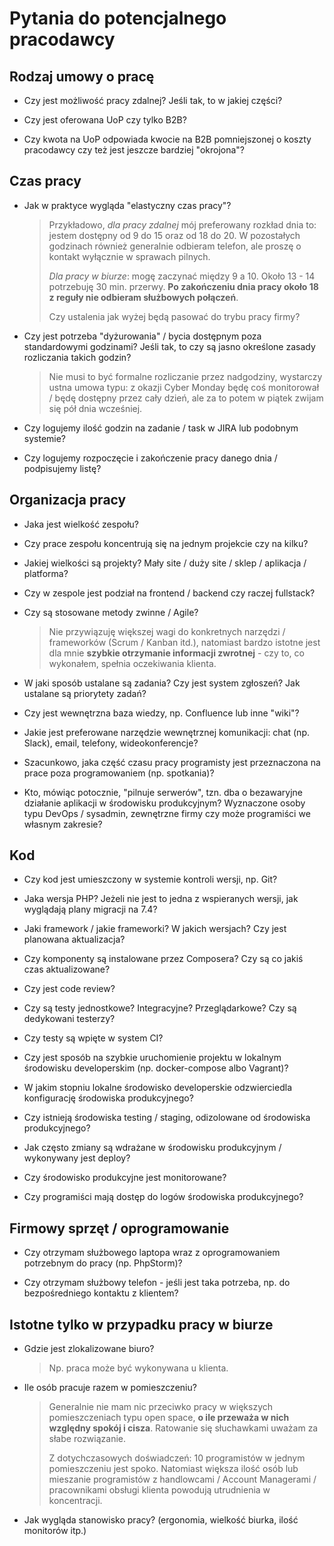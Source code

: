 # Pytania do potencjalnego pracodawcy

## Rodzaj umowy o pracę

- Czy jest możliwość pracy zdalnej? Jeśli tak, to w jakiej części?

- Czy jest oferowana UoP czy tylko B2B?

- Czy kwota na UoP odpowiada kwocie na B2B pomniejszonej o koszty pracodawcy czy
  też jest jeszcze bardziej "okrojona"?


## Czas pracy

- Jak w praktyce wygląda "elastyczny czas pracy"?
  > Przykładowo, _dla pracy zdalnej_ mój preferowany rozkład dnia to: jestem
  > dostępny od 9 do 15 oraz od 18 do 20. W pozostałych godzinach również generalnie
  > odbieram telefon, ale proszę o kontakt wyłącznie w sprawach pilnych.
  >
  > _Dla pracy w biurze_: mogę zaczynać między 9 a 10. Około 13 - 14 potrzebuję
  > 30 min. przerwy. **Po zakończeniu dnia pracy około 18 z reguły nie odbieram
  > służbowych połączeń**.
  >
  > Czy ustalenia jak wyżej będą pasować do trybu pracy firmy?

- Czy jest potrzeba "dyżurowania" / bycia dostępnym poza standardowymi
  godzinami? Jeśli tak, to czy są jasno określone zasady rozliczania takich
  godzin?
  > Nie musi to być formalne rozliczanie przez nadgodziny, wystarczy ustna umowa
  > typu: z okazji Cyber Monday będę coś monitorował / będę dostępny przez
  > cały dzień, ale za to potem w piątek zwijam się pół dnia wcześniej.

- Czy logujemy ilość godzin na zadanie / task w JIRA lub podobnym systemie?

- Czy logujemy rozpoczęcie i zakończenie pracy danego dnia / podpisujemy
  listę?


## Organizacja pracy

- Jaka jest wielkość zespołu?

- Czy prace zespołu koncentrują się na jednym projekcie czy na kilku?

- Jakiej wielkości są projekty? Mały site / duży site / sklep / aplikacja /
  platforma?

- Czy w zespole jest podział na frontend / backend czy raczej fullstack?

- Czy są stosowane metody zwinne / Agile?
  > Nie przywiązuję większej wagi do konkretnych narzędzi / frameworków (Scrum /
  > Kanban itd.), natomiast bardzo istotne jest dla mnie **szybkie otrzymanie
  > informacji zwrotnej** - czy to, co wykonałem, spełnia oczekiwania klienta.

- W jaki sposób ustalane są zadania? Czy jest system zgłoszeń? Jak ustalane są
  priorytety zadań?

- Czy jest wewnętrzna baza wiedzy, np. Confluence lub inne "wiki"?

- Jakie jest preferowane narzędzie wewnętrznej komunikacji: chat (np. Slack),
  email, telefony, wideokonferencje?

- Szacunkowo, jaka część czasu pracy programisty jest przeznaczona na prace poza
  programowaniem (np. spotkania)?

- Kto, mówiąc potocznie, "pilnuje serwerów", tzn. dba o bezawaryjne działanie
  aplikacji w środowisku produkcyjnym? Wyznaczone osoby typu DevOps / sysadmin,
  zewnętrzne firmy czy może programiści we własnym zakresie?


## Kod

- Czy kod jest umieszczony w systemie kontroli wersji, np. Git?

- Jaka wersja PHP? Jeżeli nie jest to jedna z wspieranych wersji, jak wyglądają
  plany migracji na 7.4?

- Jaki framework / jakie frameworki? W jakich wersjach? Czy jest planowana
  aktualizacja?

- Czy komponenty są instalowane przez Composera? Czy są co jakiś czas
  aktualizowane?

- Czy jest code review?

- Czy są testy jednostkowe? Integracyjne? Przeglądarkowe? Czy są dedykowani
  testerzy?

- Czy testy są wpięte w system CI?

- Czy jest sposób na szybkie uruchomienie projektu w lokalnym środowisku
  developerskim (np. docker-compose albo Vagrant)?

- W jakim stopniu lokalne środowisko developerskie odzwierciedla konfigurację
  środowiska produkcyjnego?

- Czy istnieją środowiska testing / staging, odizolowane od środowiska
  produkcyjnego?

- Jak często zmiany są wdrażane w środowisku produkcyjnym / wykonywany jest
  deploy?

- Czy środowisko produkcyjne jest monitorowane?

- Czy programiści mają dostęp do logów środowiska produkcyjnego?


## Firmowy sprzęt / oprogramowanie

- Czy otrzymam służbowego laptopa wraz z oprogramowaniem potrzebnym do pracy
  (np. PhpStorm)?

- Czy otrzymam służbowy telefon - jeśli jest taka potrzeba, np. do
  bezpośredniego kontaktu z klientem?


## Istotne tylko w przypadku pracy w biurze

- Gdzie jest zlokalizowane biuro?
  > Np. praca może być wykonywana u klienta.

- Ile osób pracuje razem w pomieszczeniu?
  > Generalnie nie mam nic przeciwko pracy w większych pomieszczeniach typu open
  > space, **o ile przeważa w nich względny spokój i cisza**. Ratowanie się
  > słuchawkami uważam za słabe rozwiązanie.
  >
  > Z dotychczasowych doświadczeń: 10 programistów w jednym pomieszczeniu jest
  > spoko. Natomiast większa ilość osób lub mieszanie programistów z
  > handlowcami / Account Managerami / pracownikami obsługi klienta powodują
  > utrudnienia w koncentracji.

- Jak wygląda stanowisko pracy? (ergonomia, wielkość biurka, ilość monitorów
  itp.)
